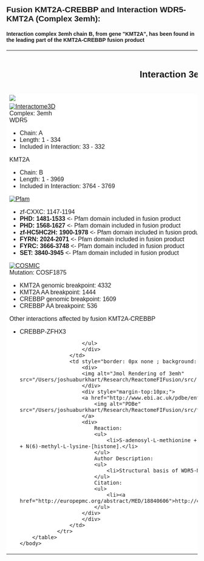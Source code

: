 <?xml version="1.0" encoding="utf-8"?>
<!DOCTYPE html>
<html>
	<body style="font-family: Helvetica,Arial,sans-serif;">
		<h2 style="text-align: left;">Fusion KMT2A-CREBBP and Interaction WDR5-KMT2A (Complex 3emh):</h2>
		<h4 style="text-align: left;">Interaction complex 3emh chain B, from gene "KMT2A", has been found in the leading part of the KMT2A-CREBBP fusion product</h4>
		<table align="center" style="border: 0px none;">
				<tr style="border: 0px none ;">
					<td style="border: 0px none ; width: 50%;">
						<h2 style="text-align: center;">Interaction 3emh</h2>
					</td>
					<td style="border: 0px none ; width: 50%;">
						<h2 style="text-align: center;">Fusion Effect</h2>
					</td>
				</tr>
				<tr style="border: 0px none ; width: 50%;">
					<td style="border: 0px none ; background: white none;">
						<img style="vertical-align: bottom;" src="/Users/joshuaburkhart/Research/ReactomeFIFusion/src/../data/output/reports/3emh/src/png/3emh_scheme.png"/>
					</td>
					<td style="border: 0px none ; background: white none;">
						<img src="/Users/joshuaburkhart/Research/ReactomeFIFusion/src/../data/output/reports/3emh/src/png/3emh_fusion_scheme.png"/>
					</td>
				</tr>
				<tr style="border: 0px none ;">
					<td style="border: 0px none ; background: white none;vertical-align: top; width: 50%;">
						<div>
						<a href="http://interactome3d.irbbarcelona.org/interaction.php?ids=P61964;Q03164&dataset=human&rs=True&connect=1">
							<img alt="Interactome3D" src="/Users/joshuaburkhart/Research/ReactomeFIFusion/src/templates/vis/interactome3D.png"/>
						</a>
						<div>
						Complex: 3emh
						<br/>
						WDR5
                    			<ul>
                    				<li>Chain: A</li>
                    				<li>Length: 1 - 334</li>
                    				<li>Included in Interaction: 33 - 332</li>
                    			</ul>
						KMT2A
                    	<ul>
                    		<li>Chain: B</li>
                    		<li>Length: 1 - 3969</li>
                    		<li>Included in Interaction: 3764 - 3769</li>
                    	</ul>
                    	</div>
                    	</div>
                    	<div>
						<a href="http://pfam.xfam.org/protein/Q03164">
							<img alt="Pfam" src="/Users/joshuaburkhart/Research/ReactomeFIFusion/src/templates/vis/pfam.png"/>
						</a>
						<div>
						<ul><li>zf-CXXC: 1147-1194</li>
<li><b>PHD: 1481-1533</b> <- Pfam domain included in fusion product</li>
<li><b>PHD: 1568-1627</b> <- Pfam domain included in fusion product</li>
<li><b>zf-HC5HC2H: 1900-1978</b> <- Pfam domain included in fusion product</li>
<li><b>FYRN: 2024-2071</b> <- Pfam domain included in fusion product</li>
<li><b>FYRC: 3666-3748</b> <- Pfam domain included in fusion product</li>
<li><b>SET: 3840-3945</b> <- Pfam domain included in fusion product</li>
</ul>
						</div>
						</div>
						<div>
						<a href="http://cancer.sanger.ac.uk/cosmic/fusion/overview?fid=665&gid=6400">
							<img alt="COSMIC" src="/Users/joshuaburkhart/Research/ReactomeFIFusion/src/templates/vis/cosmic.png"/>
						</a>
						<div>
						Mutation: COSF1875
                    	<ul>
                    		<li>KMT2A genomic breakpoint: 4332</li>
                    		<li>KMT2A AA breakpoint: 1444</li>
                    		<li>CREBBP genomic breakpoint: 1609</li>
                    		<li>CREBBP AA breakpoint: 536</li>
                    	</ul>
                    	</div>
                    	</div>
                    	<div>
                    	Other interactions affected by fusion KMT2A-CREBBP
						<ul>
                    		<li>CREBBP-ZFHX3</li>

                		</ul>
                		</div>
					</td>
					<td style="border: 0px none ; background: white none;">
						<div>
						<img alt="Jmol Rendering of 3emh" src="/Users/joshuaburkhart/Research/ReactomeFIFusion/src/../data/output/reports/3emh/src/png/3emh.png"/>
						</div>
						<div style="margin-top:10px;">
                		<a href="http://www.ebi.ac.uk/pdbe/entry/pdb/3emh">
							<img alt="PDBe" src="/Users/joshuaburkhart/Research/ReactomeFIFusion/src/templates/vis/pdbe.png"/>
						</a>
						<div>
							Reaction: 
							<ul>
								<li>S-adenosyl-L-methionine + L-lysine-[histone] = S-adenosyl-L-homocysteine + N(6)-methyl-L-lysine-[histone].</li>
							</ul>
							Author Description:
							<ul>
								<li>Structural basis of WDR5-MLL interaction</li>
							</ul>
							Citation:
							<ul>
								<li><a href="http://europepmc.org/abstract/MED/18840606">http://europepmc.org/abstract/MED/18840606</a></li>
							</ul>
						</div>
						</div>
					</td>
				</tr>
		</table>
	</body>
</html>
